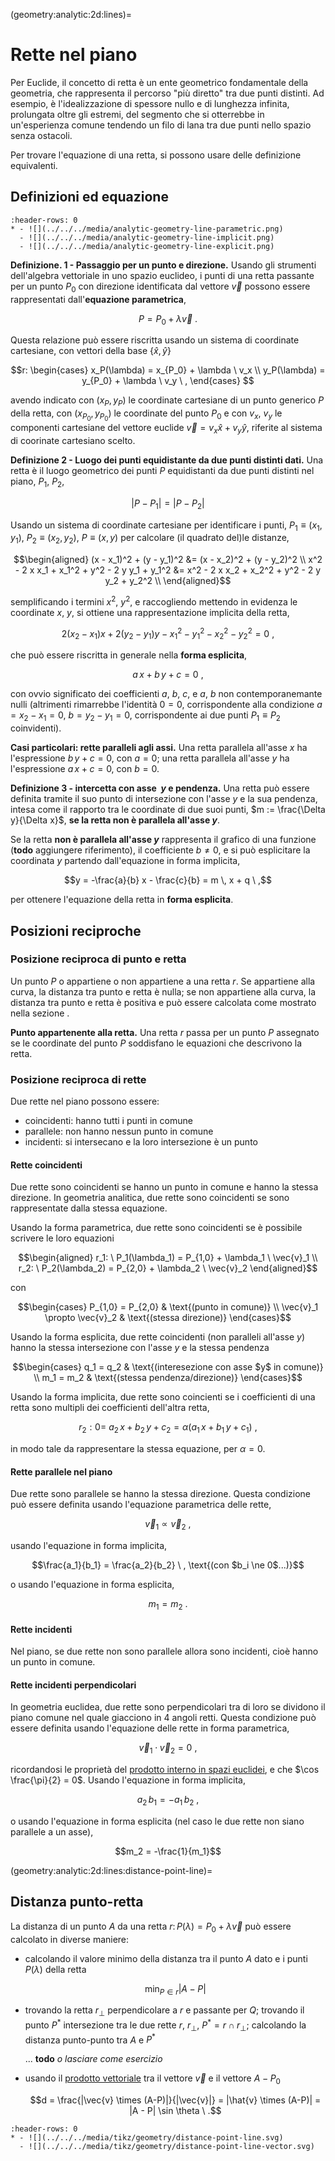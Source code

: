 (geometry:analytic:2d:lines)=
# Rette nel piano

Per Euclide, il concetto di retta è un ente geometrico fondamentale della geometria, che rappresenta il percorso "più diretto" tra due punti distinti. Ad esempio, è l'idealizzazione di spessore nullo e di lunghezza infinita, prolungata oltre gli estremi, del segmento che si otterrebbe in un'esperienza comune tendendo un filo di lana tra due punti nello spazio senza ostacoli.

Per trovare l'equazione di una retta, si possono usare delle definizione equivalenti.

## Definizioni ed equazione

```{list-table}
:header-rows: 0
* - ![](../../../media/analytic-geometry-line-parametric.png)
  - ![](../../../media/analytic-geometry-line-implicit.png)
  - ![](../../../media/analytic-geometry-line-explicit.png)
```

**Definizione. 1 - Passaggio per un punto e direzione.** Usando gli strumenti dell'algebra vettoriale in uno spazio euclideo, i punti di una retta passante per un punto $P_0$ con direzione identificata dal vettore $\vec{v}$ possono essere rappresentati dall'**equazione parametrica**,

  $$P = P_0 + \lambda \overrightarrow{v} \ .$$

  Questa relazione può essere riscritta usando un sistema di coordinate cartesiane, con vettori della base $\{ \hat{x}, \hat{y}\}$

  $$r: \begin{cases}
    x_P(\lambda) = x_{P_0} + \lambda \ v_x \\
    y_P(\lambda) = y_{P_0} + \lambda \ v_y \ ,
   \end{cases}
  $$

  avendo indicato con $(x_P, y_P)$ le coordinate cartesiane di un punto generico $P$ della retta, con $(x_{P_0}, y_{P_0})$ le coordinate del punto $P_0$ e con $v_x$, $v_y$ le componenti cartesiane del vettore euclide $\vec{v} = v_x \hat{x} + v_y \hat{y}$, riferite al sistema di coorinate cartesiano scelto.

**Definizione 2 - Luogo dei punti equidistante da due punti distinti dati.** Una retta è il luogo geometrico dei punti $P$ equidistanti da due punti distinti nel piano, $P_1$, $P_2$,

$$|P - P_1| = |P-P_2|$$

Usando un sistema di coordinate cartesiane per identificare i punti, $P_1 \equiv (x_1, y_1)$, $P_2 \equiv (x_2, y_2)$, $P \equiv (x,y)$ per calcolare (il quadrato del)le distanze, 

$$\begin{aligned}
 (x - x_1)^2 + (y - y_1)^2 &=  (x - x_2)^2 + (y - y_2)^2 \\
 x^2 - 2 x x_1 + x_1^2 + y^2 - 2 y y_1 + y_1^2 &=  x^2 - 2 x x_2 + x_2^2 + y^2 - 2 y y_2 + y_2^2 \\
\end{aligned}$$

semplificando i termini $x^2$, $y^2$, e raccogliendo mettendo in evidenza le coordinate $x$, $y$, si ottiene una rappresentazione implicita della retta,

$$  2 ( x_2 - x_1 ) x + 2 ( y_2 - y_1 ) y - x_1^2 - y_1^2 - x_2^2 - y_2^2 = 0 \ ,$$

che può essere riscritta in generale nella **forma esplicita**,

$$a \, x + b \, y + c = 0 \ ,$$

con ovvio significato dei coefficienti $a$, $b$, $c$, e $a$, $b$ non contemporanemante nulli (altrimenti rimarrebbe l'identità $0 = 0$, corrispondente alla condizione $a = x_2 - x_1 = 0$, $b = y_2 - y_1 = 0$, corrispondente ai due punti $P_1 \equiv P_2$ coinvidenti).

**Casi particolari: rette paralleli agli assi.** Una retta parallela all'asse $x$ ha l'espressione $b \, y + c = 0$, con $a = 0$; una retta parallela all'asse $y$ ha l'espressione $a \, x + c = 0$, con $b=0$.

**Definizione 3 - intercetta con asse $\ y$ e pendenza.** Una retta può essere definita tramite il suo punto di intersezione  con l'asse $y$ e la sua pendenza, intesa come il rapporto tra le coordinate di due suoi punti, $m := \frac{\Delta y}{\Delta x}$, **se la retta non è parallela all'asse $y$**.

Se la retta **non è parallela all'asse $y$** rappresenta il grafico di una funzione (**todo** aggiungere riferimento), il coefficiente $b \ne 0$, e si può esplicitare la coordinata $y$ partendo dall'equazione in forma implicita,

$$y = -\frac{a}{b} x - \frac{c}{b} = m \, x + q \ ,$$

per ottenere l'equazione della retta in **forma esplicita**.


## Posizioni reciproche
### Posizione reciproca di punto e retta
Un punto $P$ o appartiene o non appartiene a una retta $r$. Se appartiene alla curva, la distanza tra punto e retta è nulla; se non appartiene alla curva, la distanza tra punto e retta è positiva e può essere calcolata come mostrato nella sezione [](geometry:analytic:2d:lines:distance-point-line).

**Punto appartenente alla retta.** Una retta $r$ passa per un punto $P$ assegnato se le coordinate del punto $P$ soddisfano le equazioni che descrivono la retta.


### Posizione reciproca di rette

Due rette nel piano possono essere:
- coincidenti: hanno tutti i punti in comune
- parallele: non hanno nessun punto in comune
- incidenti: si intersecano e la loro intersezione è un punto

#### Rette coincidenti
Due rette sono coincidenti se hanno un punto in comune e hanno la stessa direzione. In geometria analitica, due rette sono coincidenti se sono rappresentate dalla stessa equazione.

Usando la forma parametrica, due rette sono coincidenti se è possibile scrivere le loro equazioni

$$\begin{aligned}
  r_1: \ P_1(\lambda_1) = P_{1,0} + \lambda_1 \ \vec{v}_1 \\
  r_2: \ P_2(\lambda_2) = P_{2,0} + \lambda_2 \ \vec{v}_2
\end{aligned}$$

con

$$\begin{cases}
   P_{1,0} = P_{2,0} & \text{(punto in comune)} \\
   \vec{v}_1 \propto \vec{v}_2 & \text{(stessa direzione)}
\end{cases}$$ 

Usando la forma esplicita, due rette coincidenti (non paralleli all'asse $y$) hanno la stessa intersezione con l'asse $y$ e la stessa pendenza

$$\begin{cases}
  q_1 = q_2 & \text{(interesezione con asse $y$ in comune)} \\
  m_1 = m_2 & \text{(stessa pendenza/direzione)}
\end{cases}$$

Usando la forma implicita, due rette sono coincienti se i coefficienti di una retta sono multipli dei coefficienti dell'altra retta,

$$r_2: 0 = \ a_2 \, x + b_2 \, y + c_2 = \alpha (a_1 \, x + b_1 \, y + c_1) \ , $$

in modo tale da rappresentare la stessa equazione, per $\alpha = 0$.

#### Rette parallele nel piano
Due rette sono parallele se hanno la stessa direzione. Questa condizione può essere definita usando l'equazione parametrica delle rette,

$$\vec{v}_1 \propto \vec{v}_2 \ ,$$

usando l'equazione in forma implicita,

$$\frac{a_1}{b_1} = \frac{a_2}{b_2} \ , \text{(con $b_i \ne 0$...)}$$

o usando l'equazione in forma esplicita,

$$m_1 = m_2 \ .$$

#### Rette incidenti
Nel piano, se due rette non sono parallele allora sono incidenti, cioè hanno un punto in comune.

#### Rette incidenti perpendicolari
In geometria euclidea, due rette sono perpendicolari tra di loro se dividono il piano comune nel quale giacciono in 4 angoli retti. Questa condizione può essere definita usando l'equazione delle rette in forma parametrica, 

$$\vec{v}_1 \cdot \vec{v}_2 = 0 \ ,$$

ricordandosi le proprietà del [prodotto interno in spazi euclidei](math-hs:algebra:vector:euclidean-space:inner-product), e che $\cos \frac{\pi}{2} = 0$.
Usando l'equazione in forma implicita,

$$a_2 \, b_1 = - a_1 \, b_2 \ ,$$

o usando l'equazione in forma esplicita (nel caso le due rette non siano parallele a un asse),

$$m_2 = -\frac{1}{m_1}$$

(geometry:analytic:2d:lines:distance-point-line)=
## Distanza punto-retta
La distanza di un punto $A$ da una retta $r: \, P(\lambda) =  P_0 + \lambda \vec{v}$ può essere calcolato in diverse maniere:
- calcolando il valore minimo della distanza tra il punto $A$ dato e i punti $P(\lambda)$ della retta

  $$\min_{P \in r} |A - P|$$

- trovando la retta $r_{\perp}$ perpendicolare a $r$ e passante per $Q$; trovando il punto $P^*$ intersezione tra le due rette $r$, $r_{\perp}$, $P^* = r \cap r_{\perp}$; calcolando la distanza punto-punto tra $A$ e $P^*$

  ... **todo** *o lasciare come esercizio*

- usando il [prodotto vettoriale](math-hs:algebra:vector:euclidean-space:inner-product) tra il vettore $\vec{v}$ e il vettore $A-P_0$

  $$d = \frac{|\vec{v} \times (A-P)|}{|\vec{v}|} = |\hat{v} \times (A-P)| = |A - P| \sin \theta \ .$$

```{list-table}
:header-rows: 0
* - ![](../../../media/tikz/geometry/distance-point-line.svg)
  - ![](../../../media/tikz/geometry/distance-point-line-vector.svg)
```
